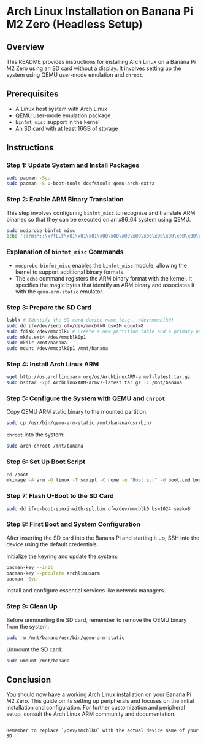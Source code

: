 # Arch Linux Installation on Banana Pi M2 Zero (Headless Setup)

## Overview
This README provides instructions for installing Arch Linux on a Banana Pi M2 Zero using an SD card without a display. It involves setting up the system using QEMU user-mode emulation and `chroot`.

## Prerequisites
- A Linux host system with Arch Linux
- QEMU user-mode emulation package
- `binfmt_misc` support in the kernel
- An SD card with at least 16GB of storage

## Instructions

### Step 1: Update System and Install Packages
```bash
sudo pacman -Syu
sudo pacman -S u-boot-tools dosfstools qemu-arch-extra
```

### Step 2: Enable ARM Binary Translation
This step involves configuring `binfmt_misc` to recognize and translate ARM binaries so that they can be executed on an x86_64 system using QEMU.

```bash
sudo modprobe binfmt_misc
echo ':arm:M::\x7fELF\x01\x01\x01\x00\x00\x00\x00\x00\x00\x00\x00\x00\x02\x00\x28\x00:\xff\xff\xff\xff\xff\xff\xff\x00\xff\xff\xff\xff\xff\xff\xff\xff\xfe\xff\xff\xff:/usr/bin/qemu-arm-static:' | sudo tee /proc/sys/fs/binfmt_misc/register
```

### Explanation of `binfmt_misc` Commands
- `modprobe binfmt_misc` enables the `binfmt_misc` module, allowing the kernel to support additional binary formats.
- The `echo` command registers the ARM binary format with the kernel. It specifies the magic bytes that identify an ARM binary and associates it with the `qemu-arm-static` emulator.

### Step 3: Prepare the SD Card
```bash
lsblk # Identify the SD card device name (e.g., /dev/mmcblk0)
sudo dd if=/dev/zero of=/dev/mmcblk0 bs=1M count=8
sudo fdisk /dev/mmcblk0 # Create a new partition table and a primary partition
sudo mkfs.ext4 /dev/mmcblk0p1
sudo mkdir /mnt/banana
sudo mount /dev/mmcblk0p1 /mnt/banana
```

### Step 4: Install Arch Linux ARM
```bash
wget http://os.archlinuxarm.org/os/ArchLinuxARM-armv7-latest.tar.gz
sudo bsdtar -xpf ArchLinuxARM-armv7-latest.tar.gz -C /mnt/banana
```

### Step 5: Configure the System with QEMU and `chroot`
Copy QEMU ARM static binary to the mounted partition:
```bash
sudo cp /usr/bin/qemu-arm-static /mnt/banana/usr/bin/
```

`chroot` into the system:
```bash
sudo arch-chroot /mnt/banana
```

### Step 6: Set Up Boot Script
```bash
cd /boot
mkimage -A arm -O linux -T script -C none -n "Boot.scr" -d boot.cmd boot.scr
```

### Step 7: Flash U-Boot to the SD Card
```bash
sudo dd if=u-boot-sunxi-with-spl.bin of=/dev/mmcblk0 bs=1024 seek=8
```

### Step 8: First Boot and System Configuration
After inserting the SD card into the Banana Pi and starting it up, SSH into the device using the default credentials.

Initialize the keyring and update the system:
```bash
pacman-key --init
pacman-key --populate archlinuxarm
pacman -Syu
```

Install and configure essential services like network managers.

### Step 9: Clean Up
Before unmounting the SD card, remember to remove the QEMU binary from the system:
```bash
sudo rm /mnt/banana/usr/bin/qemu-arm-static
```

Unmount the SD card:
```bash
sudo umount /mnt/banana
```

## Conclusion
You should now have a working Arch Linux installation on your Banana Pi M2 Zero. This guide omits setting up peripherals and focuses on the initial installation and configuration. For further customization and peripheral setup, consult the Arch Linux ARM community and documentation.
```

Remember to replace `/dev/mmcblk0` with the actual device name of your SD